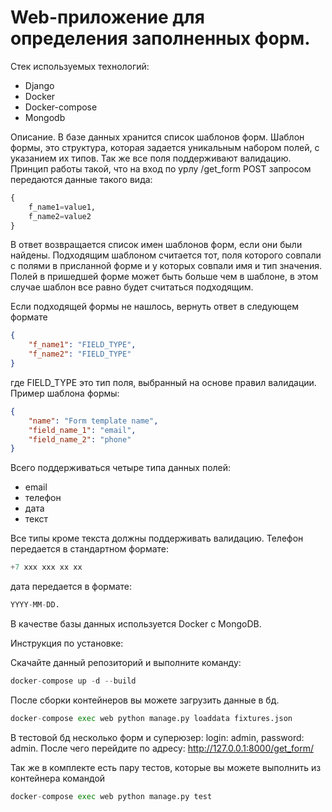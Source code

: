 # Web-приложение для определения заполненных форм.

Стек используемых технологий:
* Django
* Docker
* Docker-compose
* Mongodb

Описание.
В базе данных хранится список шаблонов форм. Шаблон формы, это структура, которая задается уникальным набором полей, с указанием их типов.
Так же все поля поддерживают валидацию. Принцип работы такой, что на вход по урлу /get_form POST запросом передаются данные такого вида:

```python
{
    f_name1=value1,
    f_name2=value2
}
```

В ответ возвращается список имен шаблонов форм, если они были найдены.
Подходящим шаблоном считается тот, поля которого совпали с полями в присланной форме и у которых совпали имя и тип значения. Полей в пришедшей форме может быть больше чем в шаблоне, в этом случае шаблон все равно будет считаться подходящим.

Если подходящей формы не нашлось, вернуть ответ в следующем формате
```json
{
    "f_name1": "FIELD_TYPE",
    "f_name2": "FIELD_TYPE"
}

```
где FIELD_TYPE это тип поля, выбранный на основе правил валидации.
Пример шаблона формы:

```json
{
    "name": "Form template name",
    "field_name_1": "email",
    "field_name_2": "phone"
}
```

Всего поддерживаться четыре типа данных полей: 
* email
* телефон
* дата
* текст

Все типы кроме текста должны поддерживать валидацию. Телефон передается в стандартном формате:
```python
+7 xxx xxx xx xx
```
дата передается в формате:
```python
YYYY-MM-DD.
```
В качестве базы данных используется Docker с MongoDB.

Инструкция по установке:

Скачайте данный репозиторий и выполните команду:
```python
docker-compose up -d --build
```
После сборки контейнеров вы можете загрузить данные в бд. 
```python
docker-compose exec web python manage.py loaddata fixtures.json
```
В тестовой бд несколько форм и суперюзер: login: admin, password: admin.
После чего перейдите по адресу: http://127.0.0.1:8000/get_form/

Так же в комплекте есть пару тестов, которые вы можете выполнить из контейнера командой
```python
docker-compose exec web python manage.py test
```





